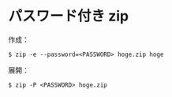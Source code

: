 # パスワード付き zip

作成：

    $ zip -e --password=<PASSWORD> hoge.zip hoge

展開：

    $ zip -P <PASSWORD> hoge.zip
